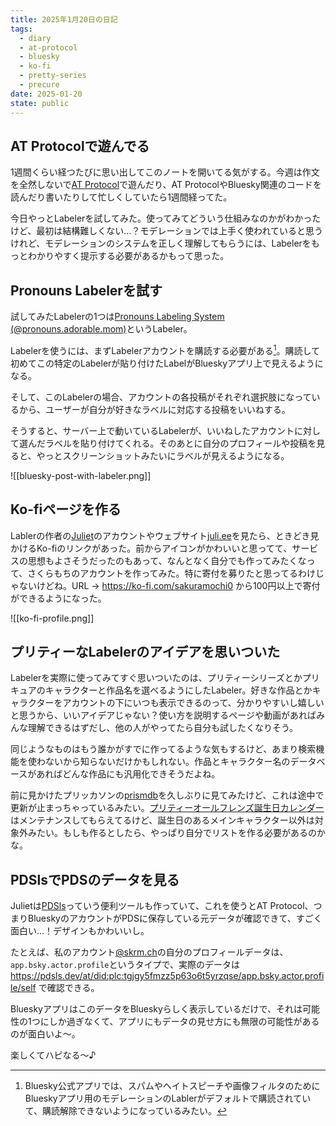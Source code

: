 ```yaml
---
title: 2025年1月20日の日記
tags:
  - diary
  - at-protocol
  - bluesky
  - ko-fi
  - pretty-series
  - precure
date: 2025-01-20
state: public
---
```


## AT Protocolで遊んでる

1週間くらい経つたびに思い出してこのノートを開いてる気がする。今週は作文を全然しないで[AT Protocol](https://ja.wikipedia.org/wiki/AT_Protocol)で遊んだり、AT ProtocolやBluesky関連のコードを読んだり書いたりして忙しくしていたら1週間経ってた。

今日やっとLabelerを試してみた。使ってみてどういう仕組みなのかがわかったけど、最初は結構難しくない…？モデレーションでは上手く使われていると思うけれど、モデレーションのシステムを正しく理解してもらうには、Labelerをもっとわかりやすく提示する必要があるかもって思った。

## Pronouns Labelerを試す

試してみたLabelerの1つは[Pronouns Labeling System (@pronouns.adorable.mom)](https://bsky.app/profile/did:plc:wkoofae5uytcm7bjncmev6n6)というLabeler。

Labelerを使うには、まずLabelerアカウントを購読する必要がある[^1]。購読して初めてこの特定のLabelerが貼り付けたLabelがBlueskyアプリ上で見えるようになる。

そして、このLabelerの場合、アカウントの各投稿がそれぞれ選択肢になっているから、ユーザーが自分が好きなラベルに対応する投稿をいいねする。

そうすると、サーバー上で動いているLabelerが、いいねしたアカウントに対して選んだラベルを貼り付けてくれる。そのあとに自分のプロフィールや投稿を見ると、やっとスクリーンショットみたいにラベルが見えるようになる。

![[bluesky-post-with-labeler.png]]

[^1]: Bluesky公式アプリでは、スパムやヘイトスピーチや画像フィルタのためにBlueskyアプリ用のモデレーションのLablerがデフォルトで購読されていて、購読解除できないようになっているみたい。

## Ko-fiページを作る

Lablerの作者の[Juliet](https://bsky.app/profile/juli.ee)のアカウントやウェブサイト[juli.ee](https://juli.ee)を見たら、ときどき見かけるKo-fiのリンクがあった。前からアイコンがかわいいと思ってて、サービスの思想もよさそうだったのもあって、なんとなく自分でも作ってみたくなって、さくらもちのアカウントを作ってみた。特に寄付を募りたと思ってるわけじゃないけどね。URL → https://ko-fi.com/sakuramochi0 から100円以上で寄付ができるようになった。

![[ko-fi-profile.png]]

## プリティーなLabelerのアイデアを思いついた

Labelerを実際に使ってみてすぐ思いついたのは、プリティーシリーズとかプリキュアのキャラクターと作品名を選べるようにしたLabeler。好きな作品とかキャラクターをアカウントの下にいつも表示できるのって、分かりやすいし嬉しいと思うから、いいアイデアじゃない？使い方を説明するページや動画があればみんな理解できるはずだし、他の人がやってたら自分も試したくなりそう。

同じようなものはもう誰かがすでに作ってるような気もするけど、あまり検索機能を使わないから知らないだけかもしれない。作品とキャラクター名のデータベースがあればどんな作品にも汎用化できそうだよね。

前に見かけたプリッカソンの[prismdb](https://github.com/prickathon/prismdb)を久しぶりに見てみたけど、これは途中で更新が止まっちゃっているみたい。[プリティーオールフレンズ誕生日カレンダー](https://github.com/sue445/pretty-all-friends-birthday-calendar)はメンテナンスしてもらえてるけど、誕生日のあるメインキャラクター以外は対象外みたい。もしも作るとしたら、やっぱり自分でリストを作る必要があるのかな。

## PDSlsでPDSのデータを見る

Julietは[PDSls](https://pdsls.dev)っていう便利ツールも作っていて、これを使うとAT Protocol、つまりBlueskyのアカウントがPDSに保存している元データが確認できて、すごく面白い…！デザインもかわいいし。

たとえば、私のアカウント[@skrm.ch](https://bsky.app/profile/skrm.ch)の自分のプロフィールデータは、`app.bsky.actor.profile`というタイプで、実際のデータは https://pdsls.dev/at/did:plc:tgjgy5fmzz5p63o6t5yrzqse/app.bsky.actor.profile/self で確認できる。

BlueskyアプリはこのデータをBlueskyらしく表示しているだけで、それは可能性の1つにしか過ぎなくて、アプリにもデータの見せ方にも無限の可能性があるのが面白いよ〜。

楽しくてハピなる〜♪
